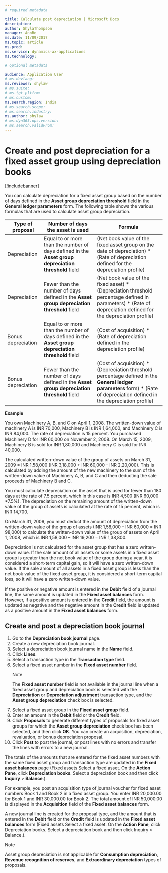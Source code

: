 ```yaml
---
# required metadata

title: Calculate post depreciation | Microsoft Docs
description: 
author: ShylaThompson
manager: AnnBe
ms.date: 11/09/2017
ms.topic: article
ms.prod: 
ms.service: dynamics-ax-applications
ms.technology: 

# optional metadata

audience: Application User
# ms.devlang: 
ms.reviewer: shylaw
# ms.suite: 
# ms.tgt_pltfrm: 
# ms.custom:
ms.search.region: India
# ms.search.scope: 
# ms.search.industry: 
ms.author: shylaw
# ms.dyn365.ops.version: 
# ms.search.validFrom:
---
```

# Create and post depreciation for a fixed asset group using depreciation books
[!include[banner](../includes/banner.md)]

You can calculate depreciation for a fixed asset group based on the number of
days defined in the **Asset group depreciation threshold** field in the
**General ledger parameters** form. The following table shows the various
formulas that are used to calculate asset group depreciation.

| Type of proposal   | Number of days the asset is used   | Formula    |
|--------------------|-----------|----------------------------|
| Depreciation       | Equal to or more than the number of days defined in the **Asset group depreciation threshold** field | (Net book value of the fixed asset group on the date of depreciation) \* (Rate of depreciation defined for the depreciation profile)                                         |
| Depreciation       | Fewer than the number of days defined in the **Asset group depreciation threshold** field            | (Net book value of the fixed asset) \* (Depreciation threshold percentage defined in parameters) \* (Rate of depreciation defined for the depreciation profile)              |
| Bonus depreciation | Equal to or more than the number of days defined in the **Asset group depreciation threshold** field | (Cost of acquisition) \* (Rate of depreciation defined in the depreciation profile)                                                                                          |
| Bonus depreciation | Fewer than the number of days defined in the **Asset group depreciation threshold** field            | (Cost of acquisition) \* (Depreciation threshold percentage defined in the **General ledger parameters** form) \* (Rate of depreciation defined in the depreciation profile) |

**Example**

You own Machinery A, B, and C on April 1, 2008. The written-down value of machinery A is INR 70,000, Machinery B is INR 1,64,000, and Machinery C is INR 84,000. The rate of depreciation is 15 percent. You purchased Machinery D for INR 60,000 on November 2, 2008. On March 15, 2009, Machinery B is sold for INR 1,80,000 and Machinery C is sold for INR 40,000.

The calculated written-down value of the group of assets on March 31, 2009 = INR 1,58,000 (INR 3,18,000 + INR 60,000 – INR 2,20,000). This is calculated by adding the amount of the new machinery to the sum of the written-down value of Machinery A, B, and C and then deducting the sale proceeds of Machinery B and C.

You must calculate depreciation on the asset that is used for fewer than 180 days at the rate of 7.5 percent, which in this case is INR 4,500 (INR 60,000 \*7.5%). The depreciation on the remaining amount of the written-down value of the group of assets is calculated at the rate of 15 percent, which is INR 14,700.

On March 31, 2009, you must deduct the amount of depreciation from the written-down value of the group of assets (INR 1,58,000 – INR 60,000 = INR 98,000) to calculate the written-down value of the group of assets on April 1, 2008, which is INR 1,58,000 – INR 19,200 = INR 1,38,800.

Depreciation is not calculated for the asset group that has a zero written-down value. If the sale amount of all assets or some assets in a fixed asset group is greater than the net book value of the group during a year, it is considered a short-term capital gain, so it will have a zero written-down value. If the sale amount of all assets in a fixed asset group is less than the net book value of
the fixed asset group, it is considered a short-term capital loss, so it will have a zero written-down value.

If the positive or negative amount is entered in the **Debit** field of a journal line, the same amount is updated in the **Fixed asset balances** form. However, if a positive amount is entered in the **Credit** field, the amount is updated as negative and the negative amount in the **Credit** field is updated as a positive amount in the **Fixed asset balances** form.

## Create and post a depreciation book journal

1.   Go to the **Depreciation book journal** page.
2.   Create a new depreciation book journal.
3.   Select a depreciation book journal name in the **Name** field.
4.   Click **Lines**.
5.   Select a transaction type in the **Transaction type** field.
6.   Select a fixed asset number in the **Fixed asset number** field.
      > [!NOTE]
      > The **Fixed asset number** field is not available in the journal line when a fixed asset group and depreciation book is selected with the **Depreciation** or **Depreciation adjustment** transaction type, and the **Asset group depreciation** check box is selected.
7.   Select a fixed asset group in the **Fixed asset group** field.
8.   Enter an amount in the **Debit** field or the **Credit** field.
9.   Click **Proposals** to generate different types of proposals for fixed asset groups for which the **Asset group depreciation** check box has been selected, and then click **OK**. You can create an acquisition, depreciation, revaluation, or bonus depreciation proposal.
10.   Click **Post** to post the journal, or post lines with no errors and transfer the lines with errors to a new journal. 

The totals of the amounts that are entered for the fixed asset numbers with the same fixed asset group and transaction type are updated in the **Fixed asset balances** page (Fixed assets Select a fixed asset. On the **Action Pane**, click **Depreciation books**. Select a depreciation book and then click **Inquiry** > **Balance**.).

For example, you post an acquisition type of journal voucher for fixed asset numbers Book 1 and Book 2 in a fixed asset group. You enter INR 20,000.00 for Book 1 and INR 30,000.00 for Book 2. The total amount of INR 50,000.00 is displayed in the **Acquisition** field of the **Fixed asset balances** form.

A new journal line is created for the proposal type, and the amount that is entered in the **Debit** field or the **Credit** field is updated in the **Fixed asset balances** form (Fixed assets Select a fixed asset. On the **Action Pane**, click Depreciation books. Select a depreciation book and then click Inquiry \> Balance.).

> [!NOTE]
> Asset group depreciation is not applicable for **Consumption depreciation**, **Revenue recognition of reserves**, and **Extraordinary depreciation** types of proposals.
